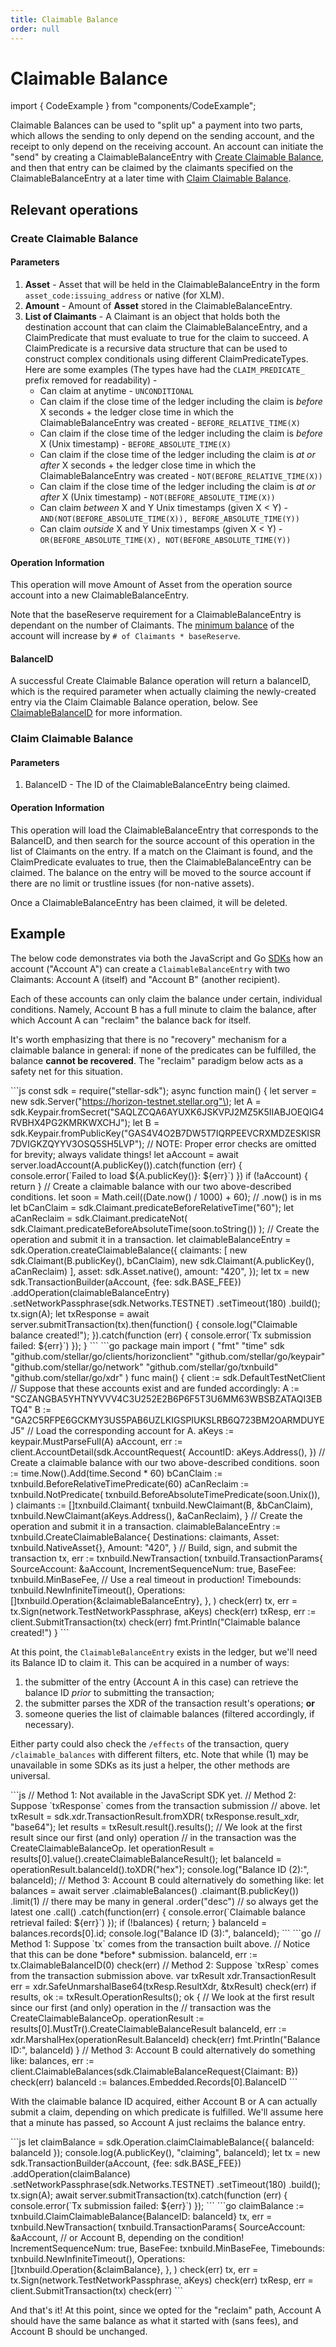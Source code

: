 ```yaml
---
title: Claimable Balance
order: null
---
```


# Claimable Balance

import { CodeExample } from "components/CodeExample";

Claimable Balances can be used to "split up" a payment into two parts, which allows the sending to only depend on the sending account, and the receipt to only depend on the receiving account. An account can initiate the "send" by creating a ClaimableBalanceEntry with [Create Claimable Balance](../start/list-of-operations.md#create-claimable-balance), and then that entry can be claimed by the claimants specified on the ClaimableBalanceEntry at a later time with [Claim Claimable Balance](../start/list-of-operations.md#claim-claimable-balance).

## Relevant operations

### Create Claimable Balance

#### Parameters

1. **Asset** - Asset that will be held in the ClaimableBalanceEntry in the form `asset_code:issuing_address` or native \(for XLM\).
2. **Amount** - Amount of **Asset** stored in the ClaimableBalanceEntry.
3. **List of Claimants** - A Claimant is an object that holds both the destination account that can claim the ClaimableBalanceEntry, and a ClaimPredicate that must evaluate to true for the claim to succeed. A ClaimPredicate is a recursive data structure that can be used to construct complex conditionals using different ClaimPredicateTypes. Here are some examples \(The types have had the `CLAIM_PREDICATE_` prefix removed for readability\) -
   * Can claim at anytime - `UNCONDITIONAL`
   * Can claim if the close time of the ledger including the claim is _before_ X seconds + the ledger close time in which the ClaimableBalanceEntry was created - `BEFORE_RELATIVE_TIME(X)`
   * Can claim if the close time of the ledger including the claim is _before_ X \(Unix timestamp\) - `BEFORE_ABSOLUTE_TIME(X)`
   * Can claim if the close time of the ledger including the claim is _at or after_ X seconds + the ledger close time in which the ClaimableBalanceEntry was created - `NOT(BEFORE_RELATIVE_TIME(X))`
   * Can claim if the close time of the ledger including the claim is _at or after_ X \(Unix timestamp\) - `NOT(BEFORE_ABSOLUTE_TIME(X))`
   * Can claim _between_ X and Y Unix timestamps \(given X &lt; Y\) - `AND(NOT(BEFORE_ABSOLUTE_TIME(X)), BEFORE_ABSOLUTE_TIME(Y))`
   * Can claim _outside_ X and Y Unix timestamps \(given X &lt; Y\) - `OR(BEFORE_ABSOLUTE_TIME(X), NOT(BEFORE_ABSOLUTE_TIME(Y))`

#### Operation Information

This operation will move Amount of Asset from the operation source account into a new ClaimableBalanceEntry.

Note that the baseReserve requirement for a ClaimableBalanceEntry is dependant on the number of Claimants. The [minimum balance](minimum-balance.md) of the account will increase by `# of Claimants * baseReserve`.

#### BalanceID

A successful Create Claimable Balance operation will return a balanceID, which is the required parameter when actually claiming the newly-created entry via the Claim Claimable Balance operation, below. See [ClaimableBalanceID](miscellaneous-core-objects.md#ClaimableBalanceID) for more information.

### Claim Claimable Balance

#### Parameters

1. BalanceID - The ID of the ClaimableBalanceEntry being claimed.

#### Operation Information

This operation will load the ClaimableBalanceEntry that corresponds to the BalanceID, and then search for the source account of this operation in the list of Claimants on the entry. If a match on the Claimant is found, and the ClaimPredicate evaluates to true, then the ClaimableBalanceEntry can be claimed. The balance on the entry will be moved to the source account if there are no limit or trustline issues \(for non-native assets\).

Once a ClaimableBalanceEntry has been claimed, it will be deleted.

## Example

The below code demonstrates via both the JavaScript and Go [SDKs](../software-and-sdks/index.md) how an account \("Account A"\) can create a `ClaimableBalanceEntry` with two Claimants: Account A \(itself\) and "Account B" \(another recipient\).

Each of these accounts can only claim the balance under certain, individual conditions. Namely, Account B has a full minute to claim the balance, after which Account A can "reclaim" the balance back for itself.

It's worth emphasizing that there is no "recovery" mechanism for a claimable balance in general: if none of the predicates can be fulfilled, the balance **cannot be recovered**. The "reclaim" paradigm below acts as a safety net for this situation.

 \`\`\`js const sdk = require\("stellar-sdk"\); async function main\(\) { let server = new sdk.Server\("https://horizon-testnet.stellar.org"\); let A = sdk.Keypair.fromSecret\("SAQLZCQA6AYUXK6JSKVPJ2MZ5K5IIABJOEQIG4RVBHX4PG2KMRKWXCHJ"\); let B = sdk.Keypair.fromPublicKey\("GAS4V4O2B7DW5T7IQRPEEVCRXMDZESKISR7DVIGKZQYYV3OSQ5SH5LVP"\); // NOTE: Proper error checks are omitted for brevity; always validate things! let aAccount = await server.loadAccount\(A.publicKey\(\)\).catch\(function \(err\) { console.error\(\`Failed to load ${A.publicKey\(\)}: ${err}\`\) }\) if \(!aAccount\) { return } // Create a claimable balance with our two above-described conditions. let soon = Math.ceil\(\(Date.now\(\) / 1000\) + 60\); // .now\(\) is in ms let bCanClaim = sdk.Claimant.predicateBeforeRelativeTime\("60"\); let aCanReclaim = sdk.Claimant.predicateNot\( sdk.Claimant.predicateBeforeAbsoluteTime\(soon.toString\(\)\) \); // Create the operation and submit it in a transaction. let claimableBalanceEntry = sdk.Operation.createClaimableBalance\({ claimants: \[ new sdk.Claimant\(B.publicKey\(\), bCanClaim\), new sdk.Claimant\(A.publicKey\(\), aCanReclaim\) \], asset: sdk.Asset.native\(\), amount: "420", }\); let tx = new sdk.TransactionBuilder\(aAccount, {fee: sdk.BASE\_FEE}\) .addOperation\(claimableBalanceEntry\) .setNetworkPassphrase\(sdk.Networks.TESTNET\) .setTimeout\(180\) .build\(\); tx.sign\(A\); let txResponse = await server.submitTransaction\(tx\).then\(function\(\) { console.log\("Claimable balance created!"\); }\).catch\(function \(err\) { console.error\(\`Tx submission failed: ${err}\`\) }\); } \`\`\` \`\`\`go package main import \( "fmt" "time" sdk "github.com/stellar/go/clients/horizonclient" "github.com/stellar/go/keypair" "github.com/stellar/go/network" "github.com/stellar/go/txnbuild" "github.com/stellar/go/xdr" \) func main\(\) { client := sdk.DefaultTestNetClient // Suppose that these accounts exist and are funded accordingly: A := "SCZANGBA5YHTNYVVV4C3U252E2B6P6F5T3U6MM63WBSBZATAQI3EBTQ4" B := "GA2C5RFPE6GCKMY3US5PAB6UZLKIGSPIUKSLRB6Q723BM2OARMDUYEJ5" // Load the corresponding account for A. aKeys := keypair.MustParseFull\(A\) aAccount, err := client.AccountDetail\(sdk.AccountRequest{ AccountID: aKeys.Address\(\), }\) // Create a claimable balance with our two above-described conditions. soon := time.Now\(\).Add\(time.Second \* 60\) bCanClaim := txnbuild.BeforeRelativeTimePredicate\(60\) aCanReclaim := txnbuild.NotPredicate\( txnbuild.BeforeAbsoluteTimePredicate\(soon.Unix\(\)\), \) claimants := \[\]txnbuild.Claimant{ txnbuild.NewClaimant\(B, &bCanClaim\), txnbuild.NewClaimant\(aKeys.Address\(\), &aCanReclaim\), } // Create the operation and submit it in a transaction. claimableBalanceEntry := txnbuild.CreateClaimableBalance{ Destinations: claimants, Asset: txnbuild.NativeAsset{}, Amount: "420", } // Build, sign, and submit the transaction tx, err := txnbuild.NewTransaction\( txnbuild.TransactionParams{ SourceAccount: &aAccount, IncrementSequenceNum: true, BaseFee: txnbuild.MinBaseFee, // Use a real timeout in production! Timebounds: txnbuild.NewInfiniteTimeout\(\), Operations: \[\]txnbuild.Operation{&claimableBalanceEntry}, }, \) check\(err\) tx, err = tx.Sign\(network.TestNetworkPassphrase, aKeys\) check\(err\) txResp, err := client.SubmitTransaction\(tx\) check\(err\) fmt.Println\("Claimable balance created!"\) } \`\`\`

At this point, the `ClaimableBalanceEntry` exists in the ledger, but we'll need its Balance ID to claim it. This can be acquired in a number of ways:

1. the submitter of the entry \(Account A in this case\) can retrieve the balance ID _prior_ to submitting the transaction; 
2. the submitter parses the XDR of the transaction result's operations; **or**
3. someone queries the list of claimable balances \(filtered accordingly, if necessary\).

Either party could also check the `/effects` of the transaction, query `/claimable_balances` with different filters, etc. Note that while \(1\) may be unavailable in some SDKs as its just a helper, the other methods are universal.

 \`\`\`js // Method 1: Not available in the JavaScript SDK yet. // Method 2: Suppose \`txResponse\` comes from the transaction submission // above. let txResult = sdk.xdr.TransactionResult.fromXDR\( txResponse.result\_xdr, "base64"\); let results = txResult.result\(\).results\(\); // We look at the first result since our first \(and only\) operation // in the transaction was the CreateClaimableBalanceOp. let operationResult = results\[0\].value\(\).createClaimableBalanceResult\(\); let balanceId = operationResult.balanceId\(\).toXDR\("hex"\); console.log\("Balance ID \(2\):", balanceId\); // Method 3: Account B could alternatively do something like: let balances = await server .claimableBalances\(\) .claimant\(B.publicKey\(\)\) .limit\(1\) // there may be many in general .order\("desc"\) // so always get the latest one .call\(\) .catch\(function\(err\) { console.error\(\`Claimable balance retrieval failed: ${err}\`\) }\); if \(!balances\) { return; } balanceId = balances.records\[0\].id; console.log\("Balance ID \(3\):", balanceId\); \`\`\` \`\`\`go // Method 1: Suppose \`tx\` comes from the transaction built above. // Notice that this can be done \*before\* submission. balanceId, err := tx.ClaimableBalanceID\(0\) check\(err\) // Method 2: Suppose \`txResp\` comes from the transaction submission above. var txResult xdr.TransactionResult err = xdr.SafeUnmarshalBase64\(txResp.ResultXdr, &txResult\) check\(err\) if results, ok := txResult.OperationResults\(\); ok { // We look at the first result since our first \(and only\) operation in the // transaction was the CreateClaimableBalanceOp. operationResult := results\[0\].MustTr\(\).CreateClaimableBalanceResult balanceId, err := xdr.MarshalHex\(operationResult.BalanceId\) check\(err\) fmt.Println\("Balance ID:", balanceId\) } // Method 3: Account B could alternatively do something like: balances, err := client.ClaimableBalances\(sdk.ClaimableBalanceRequest{Claimant: B}\) check\(err\) balanceId := balances.Embedded.Records\[0\].BalanceID \`\`\`

With the claimable balance ID acquired, either Account B or A can actually submit a claim, depending on which predicate is fulfilled. We'll assume here that a minute has passed, so Account A just reclaims the balance entry.

 \`\`\`js let claimBalance = sdk.Operation.claimClaimableBalance\({ balanceId: balanceId }\); console.log\(A.publicKey\(\), "claiming", balanceId\); let tx = new sdk.TransactionBuilder\(aAccount, {fee: sdk.BASE\_FEE}\) .addOperation\(claimBalance\) .setNetworkPassphrase\(sdk.Networks.TESTNET\) .setTimeout\(180\) .build\(\); tx.sign\(A\); await server.submitTransaction\(tx\).catch\(function \(err\) { console.error\(\`Tx submission failed: ${err}\`\) }\); \`\`\` \`\`\`go claimBalance := txnbuild.ClaimClaimableBalance{BalanceID: balanceId} tx, err = txnbuild.NewTransaction\( txnbuild.TransactionParams{ SourceAccount: &aAccount, // or Account B, depending on the condition! IncrementSequenceNum: true, BaseFee: txnbuild.MinBaseFee, Timebounds: txnbuild.NewInfiniteTimeout\(\), Operations: \[\]txnbuild.Operation{&claimBalance}, }, \) check\(err\) tx, err = tx.Sign\(network.TestNetworkPassphrase, aKeys\) check\(err\) txResp, err = client.SubmitTransaction\(tx\) check\(err\) \`\`\`

And that's it! At this point, since we opted for the "reclaim" path, Account A should have the same balance as what it started with \(sans fees\), and Account B should be unchanged.

